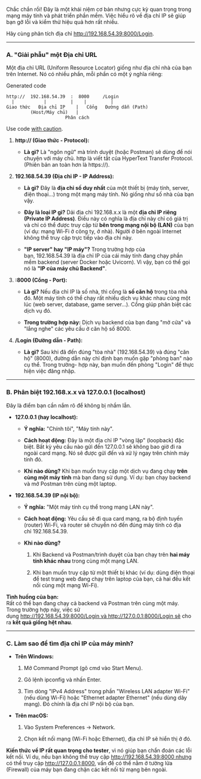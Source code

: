 Chắc chắn rồi! Đây là một khái niệm cơ bản nhưng cực kỳ quan trọng trong mạng máy tính và phát triển phần mềm. Việc hiểu rõ về địa chỉ IP sẽ giúp bạn gỡ lỗi và kiểm thử hiệu quả hơn rất nhiều.

Hãy cùng phân tích địa chỉ http://192.168.54.39:8000/Login.

---

### **A. "Giải phẫu" một Địa chỉ URL**

Một địa chỉ URL (Uniform Resource Locator) giống như địa chỉ nhà của bạn trên Internet. Nó có nhiều phần, mỗi phần có một ý nghĩa riêng:

Generated code

```
http://  192.168.54.39  :  8000     /Login
  |           |         |    |         |
Giao thức   Địa chỉ IP    |   Cổng   Đường dẫn (Path)
         (Host/Máy chủ)   |
                      Phân cách
```

Use code [with caution](https://support.google.com/legal/answer/13505487).

1. **http:// (Giao thức - Protocol):**
    
    - **Là gì?** Là "ngôn ngữ" mà trình duyệt (hoặc Postman) sẽ dùng để nói chuyện với máy chủ. http là viết tắt của HyperText Transfer Protocol. (Phiên bản an toàn hơn là https://).
        
2. **192.168.54.39 (Địa chỉ IP - IP Address):**
    
    - **Là gì?** Đây là **địa chỉ số duy nhất** của một thiết bị (máy tính, server, điện thoại...) trong một mạng máy tính. Nó giống như số nhà của bạn vậy.
        
    - **Đây là loại IP gì?** Dải địa chỉ 192.168.x.x là một **địa chỉ IP riêng (Private IP Address)**. Điều này có nghĩa là địa chỉ này chỉ có giá trị và chỉ có thể được truy cập từ **bên trong mạng nội bộ (LAN)** của bạn (ví dụ: mạng Wi-Fi ở công ty, ở nhà). Người ở bên ngoài Internet không thể truy cập trực tiếp vào địa chỉ này.
        
    - **"IP server" hay "IP máy"?** Trong trường hợp của bạn, 192.168.54.39 là địa chỉ IP của cái máy tính đang chạy phần mềm backend (server Docker hoặc Uvicorn). Vì vậy, bạn có thể gọi nó là **"IP của máy chủ Backend"**.
        
3. **:8000 (Cổng - Port):**
    
    - **Là gì?** Nếu địa chỉ IP là số nhà, thì cổng là **số căn hộ** trong tòa nhà đó. Một máy tính có thể chạy rất nhiều dịch vụ khác nhau cùng một lúc (web server, database, game server...). Cổng giúp phân biệt các dịch vụ đó.
        
    - **Trong trường hợp này:** Dịch vụ backend của bạn đang "mở cửa" và "lắng nghe" các yêu cầu ở căn hộ số 8000.
        
4. **/Login (Đường dẫn - Path):**
    
    - **Là gì?** Sau khi đã đến đúng "tòa nhà" (192.168.54.39) và đúng "căn hộ" (8000), đường dẫn này chỉ định bạn muốn gặp "phòng ban" nào cụ thể. Trong trường- hợp này, bạn muốn đến phòng "Login" để thực hiện việc đăng nhập.
        

---

### **B. Phân biệt 192.168.x.x và 127.0.0.1 (localhost)**

Đây là điểm bạn cần nắm rõ để không bị nhầm lẫn.

- **127.0.0.1 (hay localhost):**
    
    - **Ý nghĩa:** "Chính tôi", "Máy tính này".
        
    - **Cách hoạt động:** Đây là một địa chỉ IP "vòng lặp" (loopback) đặc biệt. Bất kỳ yêu cầu nào gửi đến 127.0.0.1 sẽ không bao giờ đi ra ngoài card mạng. Nó sẽ được gửi đến và xử lý ngay trên chính máy tính đó.
        
    - **Khi nào dùng?** Khi bạn muốn truy cập một dịch vụ đang chạy **trên cùng một máy tính** mà bạn đang sử dụng. Ví dụ: bạn chạy backend và mở Postman trên cùng một laptop.
        
- **192.168.54.39 (IP nội bộ):**
    
    - **Ý nghĩa:** "Một máy tính cụ thể trong mạng LAN này".
        
    - **Cách hoạt động:** Yêu cầu sẽ đi qua card mạng, ra bộ định tuyến (router) Wi-Fi, và router sẽ chuyển nó đến đúng máy tính có địa chỉ 192.168.54.39.
        
    - **Khi nào dùng?**
        
        1. Khi Backend và Postman/trình duyệt của bạn chạy trên **hai máy tính khác nhau** trong cùng một mạng LAN.
            
        2. Khi bạn muốn truy cập từ một thiết bị khác (ví dụ: dùng điện thoại để test trang web đang chạy trên laptop của bạn, cả hai đều kết nối cùng một mạng Wi-Fi).
            

**Tình huống của bạn:**  
Rất có thể bạn đang chạy cả backend và Postman trên cùng một máy. Trong trường hợp này, việc sử dụng http://192.168.54.39:8000/Login và http://127.0.0.1:8000/Login sẽ cho ra **kết quả giống hệt nhau**.

---

### **C. Làm sao để tìm địa chỉ IP của máy mình?**

- **Trên Windows:**
    
    1. Mở Command Prompt (gõ cmd vào Start Menu).
        
    2. Gõ lệnh ipconfig và nhấn Enter.
        
    3. Tìm dòng "IPv4 Address" trong phần "Wireless LAN adapter Wi-Fi" (nếu dùng Wi-Fi) hoặc "Ethernet adapter Ethernet" (nếu dùng dây mạng). Đó chính là địa chỉ IP nội bộ của bạn.
        
- **Trên macOS:**
    
    1. Vào System Preferences -> Network.
        
    2. Chọn kết nối mạng (Wi-Fi hoặc Ethernet), địa chỉ IP sẽ hiển thị ở đó.
        

**Kiến thức về IP rất quan trọng cho tester**, vì nó giúp bạn chẩn đoán các lỗi kết nối. Ví dụ, nếu bạn không thể truy cập http://192.168.54.39:8000 nhưng có thể truy cập http://127.0.0.1:8000, vấn đề có thể nằm ở tường lửa (Firewall) của máy bạn đang chặn các kết nối từ mạng bên ngoài.